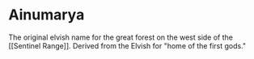 # Ainumarya

The original elvish name for the great forest on the west side of the [[Sentinel Range]]. Derived from the Elvish for "home of the first gods."

